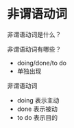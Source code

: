 # 非谓语动词

非谓语动词是什么？

非谓语动词有哪些？
* doing/done/to do
* 单独出现

非谓语动词
* doing 表示主动
* done 表示被动
* to do 表示目的


